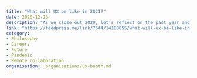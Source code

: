 ```yaml
---
title: "What will UX be like in 2021?"
date: 2020-12-23
description: "As we close out 2020, let's reflect on the past year and look ahead to what’s likely in store for the UX industry next year. Despite a pandemic and other major challenges, UX continues to be a strong field with a bright future ahead. Let's take a look at predictions that include the career outlook in UX, how we will work together, and how we will design for our users in 2021."
link: "https://feedpress.me/link/7644/14180055/what-will-ux-be-like-in-2021"
category:
- Philosophy
- Careers
- Future
- Pandemic
- Remote collaboration
organisation: _organisations/ux-booth.md
---
```

